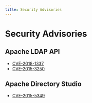 ```yaml
---
title: Security Advisories
---
```


# Security Advisories

## Apache LDAP API

 * [CVE-2018-1337](https://nvd.nist.gov/vuln/detail/CVE-2018-1337)
 * [CVE-2015-3250](https://nvd.nist.gov/vuln/detail/CVE-2015-3250)

## Apache Directory Studio

 * [CVE-2015-5349](https://nvd.nist.gov/vuln/detail/CVE-2015-5349)
